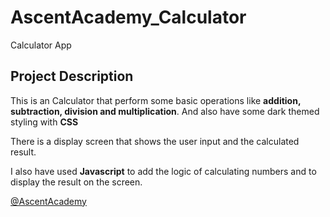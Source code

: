 # AscentAcademy_Calculator

Calculator App

## Project Description

This is an Calculator that perform some basic operations like **addition, subtraction, division and multiplication**.
And also have some dark themed styling with **CSS**

There is a display screen that shows the user input and the calculated result.

I also have used **Javascript** to add the logic of calculating numbers and to display the result on the screen.

[@AscentAcademy](https://github.com/AscentAcademy)
